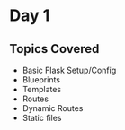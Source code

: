 # Day 1

## Topics Covered
- Basic Flask Setup/Config
- Blueprints
- Templates
- Routes
- Dynamic Routes
- Static files